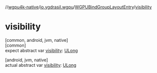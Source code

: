 //[wgpu4k-native](../../../index.md)/[io.ygdrasil.wgpu](../index.md)/[WGPUBindGroupLayoutEntry](index.md)/[visibility](visibility.md)

# visibility

[common, android, jvm, native]\
[common]\
expect abstract var [visibility](visibility.md): [ULong](https://kotlinlang.org/api/core/kotlin-stdlib/kotlin/-u-long/index.html)

[android, jvm, native]\
actual abstract var [visibility](visibility.md): [ULong](https://kotlinlang.org/api/core/kotlin-stdlib/kotlin/-u-long/index.html)